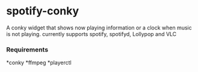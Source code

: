 # spotify-conky
A conky widget that shows now playing information or a clock when music is not playing.
currently supports spotify, spotifyd, Lollypop and VLC

### Requirements
*conky
*ffmpeg
*playerctl
